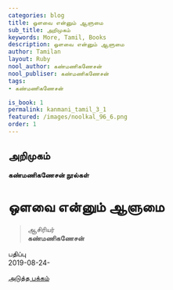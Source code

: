 ```yaml
---
categories: blog
title: ஒளவை என்னும் ஆளுமை
sub_title: அறிமுகம்
keywords: More, Tamil, Books
description: ஒளவை என்னும் ஆளுமை
author: Tamilan
layout: Ruby
nool_author: கண்மணிகணேசன்
nool_publiser: கண்மணிகணேசன்
tags:
- கண்மணிகணேசன்

is_book: 1
permalink: kanmani_tamil_3_1
featured: /images/noolkal_96_6.png
order: 1
---
```



## அறிமுகம்

**கண்மணிகணேசன் நூல்கள்**

# ஒளவை என்னும் ஆளுமை

> ஆசிரியர்  
>  **கண்மணிகணேசன்**

பதிப்பு  
2019-08-24-

[அடுத்த பக்கம்](kanmani_tamil_3_2)